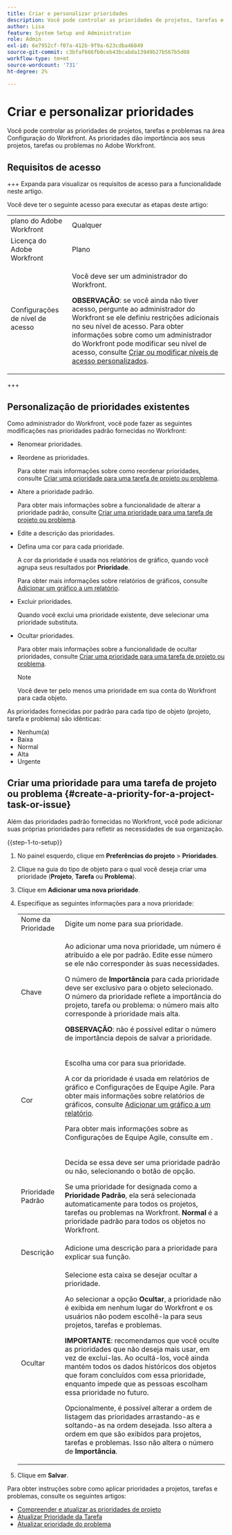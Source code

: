 ```yaml
---
title: Criar e personalizar prioridades
description: Você pode controlar as prioridades de projetos, tarefas e problemas na área Configuração do Workfront. As prioridades dão importância aos seus projetos, tarefas ou problemas no Adobe Workfront.
author: Lisa
feature: System Setup and Administration
role: Admin
exl-id: 6e7952cf-f07a-412b-9f9a-623cdba46849
source-git-commit: c3bfaf666fb0ceb43bcabda13949b27b567b5d08
workflow-type: tm+mt
source-wordcount: '731'
ht-degree: 2%

---
```


# Criar e personalizar prioridades

<!--
DON'T DELETE, DRAFT OR HIDE THIS ARTICLE. IT IS LINKED TO THE PRODUCT, THROUGH THE CONTEXT SENSITIVE HELP LINKS.
-->

Você pode controlar as prioridades de projetos, tarefas e problemas na área Configuração do Workfront. As prioridades dão importância aos seus projetos, tarefas ou problemas no Adobe Workfront.

## Requisitos de acesso

+++ Expanda para visualizar os requisitos de acesso para a funcionalidade neste artigo.

Você deve ter o seguinte acesso para executar as etapas deste artigo:

<table style="table-layout:auto"> 
 <col> 
 <col> 
 <tbody> 
  <tr> 
   <td role="rowheader">plano do Adobe Workfront</td> 
   <td>Qualquer</td> 
  </tr> 
  <tr> 
   <td role="rowheader">Licença do Adobe Workfront</td> 
   <td>Plano</td> 
  </tr> 
  <tr> 
   <td role="rowheader">Configurações de nível de acesso</td> 
   <td> <p>Você deve ser um administrador do Workfront.</p> <p><b>OBSERVAÇÃO</b>: se você ainda não tiver acesso, pergunte ao administrador do Workfront se ele definiu restrições adicionais no seu nível de acesso. Para obter informações sobre como um administrador do Workfront pode modificar seu nível de acesso, consulte <a href="../../../administration-and-setup/add-users/configure-and-grant-access/create-modify-access-levels.md" class="MCXref xref">Criar ou modificar níveis de acesso personalizados</a>.</p> </td> 
  </tr> 
 </tbody> 
</table>

+++

## Personalização de prioridades existentes

Como administrador do Workfront, você pode fazer as seguintes modificações nas prioridades padrão fornecidas no Workfront:

* Renomear prioridades.
* Reordene as prioridades.

  Para obter mais informações sobre como reordenar prioridades, consulte [Criar uma prioridade para uma tarefa de projeto ou problema](#create-a-priority-for-a-project-task-or-issue).

* Altere a prioridade padrão.

  Para obter mais informações sobre a funcionalidade de alterar a prioridade padrão, consulte [Criar uma prioridade para uma tarefa de projeto ou problema](#create-a-priority-for-a-project-task-or-issue).

* Edite a descrição das prioridades.
* Defina uma cor para cada prioridade.

  A cor da prioridade é usada nos relatórios de gráfico, quando você agrupa seus resultados por **Prioridade**.

  Para obter mais informações sobre relatórios de gráficos, consulte [Adicionar um gráfico a um relatório](../../../reports-and-dashboards/reports/creating-and-managing-reports/add-chart-report.md).

* Excluir prioridades.

  Quando você exclui uma prioridade existente, deve selecionar uma prioridade substituta.

* Ocultar prioridades.

  Para obter mais informações sobre a funcionalidade de ocultar prioridades, consulte [Criar uma prioridade para uma tarefa de projeto ou problema](#create-a-priority-for-a-project-task-or-issue).

  >[!NOTE]
  >
  >Você deve ter pelo menos uma prioridade em sua conta do Workfront para cada objeto.

As prioridades fornecidas por padrão para cada tipo de objeto (projeto, tarefa e problema) são idênticas:

* Nenhum(a)
* Baixa
* Normal
* Alta
* Urgente

## Criar uma prioridade para uma tarefa de projeto ou problema {#create-a-priority-for-a-project-task-or-issue}

Além das prioridades padrão fornecidas no Workfront, você pode adicionar suas próprias prioridades para refletir as necessidades de sua organização.

{{step-1-to-setup}}

1. No painel esquerdo, clique em **Preferências do projeto** > **Prioridades**.

1. Clique na guia do tipo de objeto para o qual você deseja criar uma prioridade (**Projeto**, **Tarefa** ou **Problema**).
1. Clique em **Adicionar uma nova prioridade**.
1. Especifique as seguintes informações para a nova prioridade:

   <table style="table-layout:auto"> 
    <col> 
    <col> 
    <tbody> 
     <tr> 
      <td role="rowheader">Nome da Prioridade</td> 
      <td>Digite um nome para sua prioridade.</td> 
     </tr> 
     <tr> 
      <td role="rowheader">Chave</td> 
      <td> <p>Ao adicionar uma nova prioridade, um número é atribuído a ele por padrão. Edite esse número se ele não corresponder às suas necessidades.</p> <p>O número de <strong>Importância</strong> para cada prioridade deve ser exclusivo para o objeto selecionado.<br>O número da prioridade reflete a importância do projeto, tarefa ou problema: o número mais alto corresponde à prioridade mais alta.</p> <p><b>OBSERVAÇÃO</b>: não é possível editar o número de importância depois de salvar a prioridade. </p> </td> 
     </tr> 
     <tr> 
      <td role="rowheader">Cor</td> 
      <td> <p>Escolha uma cor para sua prioridade.</p> <p>A cor da prioridade é usada em relatórios de gráfico e Configurações de Equipe Agile. Para obter mais informações sobre relatórios de gráficos, consulte <a href="../../../reports-and-dashboards/reports/creating-and-managing-reports/add-chart-report.md" class="MCXref xref">Adicionar um gráfico a um relatório</a>.</p> <p>Para obter mais informações sobre as Configurações de Equipe Agile, consulte em .</p> </td> 
     </tr> 
     <tr> 
      <td role="rowheader">Prioridade Padrão</td> 
      <td> <p>Decida se essa deve ser uma prioridade padrão ou não, selecionando o botão de opção.</p> <p>Se uma prioridade for designada como a <strong>Prioridade Padrão</strong>, ela será selecionada automaticamente para todos os projetos, tarefas ou problemas na Workfront. <strong>Normal</strong> é a prioridade padrão para todos os objetos no Workfront.</p> </td> 
     </tr> 
     <tr> 
      <td role="rowheader">Descrição</td> 
      <td>Adicione uma descrição para a prioridade para explicar sua função.</td> 
     </tr> 
     <tr> 
      <td role="rowheader">Ocultar</td> 
      <td> <p>Selecione esta caixa se desejar ocultar a prioridade.</p><p>Ao selecionar a opção <b>Ocultar</b>, a prioridade não é exibida em nenhum lugar do Workfront e os usuários não podem escolhê-la para seus projetos, tarefas e problemas.</p> 
      <p><b>IMPORTANTE</b>: recomendamos que você oculte as prioridades que não deseja mais usar, em vez de excluí-las. Ao ocultá-los, você ainda mantém todos os dados históricos dos objetos que foram concluídos com essa prioridade, enquanto impede que as pessoas escolham essa prioridade no futuro. </p>
      <p>Opcionalmente, é possível alterar a ordem de listagem das prioridades arrastando-as e soltando-as na ordem desejada. Isso altera a ordem em que são exibidos para projetos, tarefas e problemas. Isso não altera o número de <b>Importância</b>. </p></td> 
     </tr> 
    </tbody> 
   </table>

1. Clique em **Salvar**.

Para obter instruções sobre como aplicar prioridades a projetos, tarefas e problemas, consulte os seguintes artigos:

* [Compreender e atualizar as prioridades de projeto](../../../manage-work/projects/planning-a-project/project-priority.md)
* [Atualizar Prioridade da Tarefa](../../../manage-work/tasks/task-information/task-priority.md)
* [Atualizar prioridade do problema](../../../manage-work/issues/issue-information/update-issue-priority.md)
